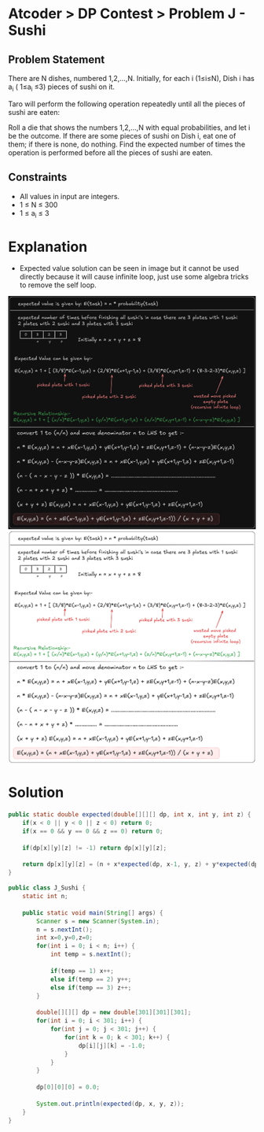 # Atcoder > DP Contest > Problem J - Sushi

## Problem Statement

There are N dishes, numbered 1,2,…,N. Initially, for each i (1≤i≤N), Dish i has a<sub>i</sub> ( 1≤a<sub>i</sub> ≤3) pieces of sushi on it.

Taro will perform the following operation repeatedly until all the pieces of sushi are eaten:

Roll a die that shows the numbers
1,2,…,N with equal probabilities, and let
i be the outcome. If there are some pieces of sushi on Dish
i, eat one of them; if there is none, do nothing.
Find the expected number of times the operation is performed before all the pieces of sushi are eaten.

## Constraints

-   All values in input are integers.
-   1 ≤ N ≤ 300
-   1 ≤ a<sub>i</sub> ≤ 3

# Explanation

-   Expected value solution can be seen in image but it cannot be used directly because it will cause infinite loop, just use some algebra tricks to remove the self loop.

![black background image](./blackbg.png)
![white background image](./whitebg.png)

# Solution

```java
public static double expected(double[][][] dp, int x, int y, int z) {
    if(x < 0 || y < 0 || z < 0) return 0;
    if(x == 0 && y == 0 && z == 0) return 0;

    if(dp[x][y][z] != -1) return dp[x][y][z];

    return dp[x][y][z] = (n + x*expected(dp, x-1, y, z) + y*expected(dp, x+1, y-1, z) + z*expected(dp, x, y+1, z-1)) / (x + y + z);
}
```

```java
public class J_Sushi {
    static int n;

    public static void main(String[] args) {
        Scanner s = new Scanner(System.in);
        n = s.nextInt();
        int x=0,y=0,z=0;
        for(int i = 0; i < n; i++) {
            int temp = s.nextInt();

            if(temp == 1) x++;
            else if(temp == 2) y++;
            else if(temp == 3) z++;
        }

        double[][][] dp = new double[301][301][301];
        for(int i = 0; i < 301; i++) {
            for(int j = 0; j < 301; j++) {
                for(int k = 0; k < 301; k++) {
                    dp[i][j][k] = -1.0;
                }
            }
        }

        dp[0][0][0] = 0.0;

        System.out.println(expected(dp, x, y, z));
    }
}
```
